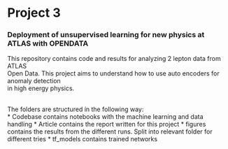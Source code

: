 # Project 3
### Deployment of unsupervised learning for new physics at ATLAS with OPENDATA

This repository contains code and results for analyzing 2 lepton data from ATLAS <br>
Open Data. This project aims to understand how to use auto encoders for anomaly detection <br>
in high energy physics.


<br>
The folders are structured ín the following way: <br>
* Codebase contains notebooks with the machine learning and data handling 
* Article contains the report written for this project
* figures contains the results from the different runs. Split into relevant folder for different tries
* tf_models contains trained networks
